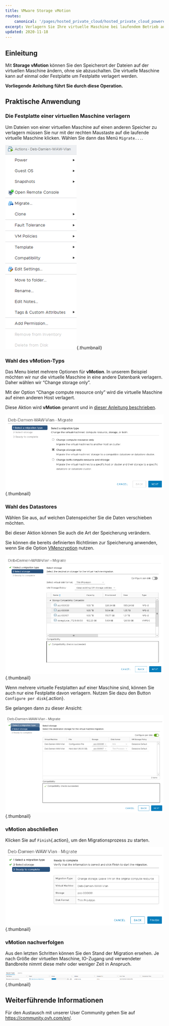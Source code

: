 ```yaml
---
title: VMware Storage vMotion
routes:
    canonical: '/pages/hosted_private_cloud/hosted_private_cloud_powered_by_vmware/vmware_storage_vmotion'
excerpt: Verlagern Sie Ihre virtuelle Maschine bei laufendem Betrieb auf einen anderen Host (Hot-Swap)
updated: 2020-11-18
---
```



## Einleitung

Mit **Storage vMotion** können Sie den Speicherort der Dateien auf der virtuellen Maschine ändern, ohne sie abzuschalten. Die virtuelle Maschine kann auf einmal oder Festplatte um Festplatte verlagert werden.

**Vorliegende Anleitung führt Sie durch diese Operation.**

## Praktische Anwendung

### Die Festplatte einer virtuellen Maschine verlagern 

Um Dateien von einer virtuellen Maschine auf einen anderen Speicher zu verlagern müssen Sie nur mit der rechten Maustaste auf die laufende virtuelle Maschine klicken. Wählen Sie dann das Menü `Migrate...`.

![Festplatte verlagern](images/VmotionStorage1.png){.thumbnail}

### Wahl des vMotion-Typs

Das Menu bietet mehrere Optionen für  **vMotion**. In unserem Beispiel möchten wir nur die virtuelle Maschine in eine andere Datenbank verlagern. Daher wählen wir “Change storage only”.

Mit der Option “Change compute resource only” wird die virtuelle Maschine auf einen anderen Host verlagert.  

Diese Aktion wird **vMotion** genannt und in [dieser Anleitung beschrieben](/pages/bare_metal_cloud/managed_bare_metal/vmware_vmotion_new).

![Auswahl bei vMotion](images/VmotionStorage2.png){.thumbnail}

### Wahl des Datastores

Wählen Sie aus, auf welchen Datenspeicher Sie die Daten verschieben möchten.

Bei dieser Aktion können Sie auch die Art der Speicherung verändern.

Sie können die bereits definierten Richtlinien zur Speicherung anwenden, wenn Sie die Option [VMencryption](/pages/bare_metal_cloud/managed_bare_metal/vm_encrypt) nutzen.

![Wahl des Datastores](images/VmotionStorage3.png){.thumbnail}

Wenn mehrere virtuelle Festplatten auf einer Maschine sind, können Sie auch nur eine Festplatte davon verlagern. Nutzen Sie dazu den Button `Configure per disk`{.action}.

Sie gelangen dann zu dieser Ansicht:

![vMotion Datastore](images/VmotionStorage6.png){.thumbnail}

### vMotion abschließen

Klicken Sie auf `Finish`{.action}, um den Migrationsprozess zu starten.

![vMotion abschließen](images/VmotionStorage4.png){.thumbnail}

### vMotion nachverfolgen

Aus den letzten Schritten können Sie den Stand der Migration ersehen. Je nach Größe der virtuellen Maschine, IO-Zugang und verwendeter Bandbreite nimmt diese mehr oder weniger Zeit in Anspruch.

![Nachverfolgung von vMotion](images/VmotionStorage5.png){.thumbnail}

## Weiterführende Informationen

Für den Austausch mit unserer User Community gehen Sie auf <https://community.ovh.com/en/>.
